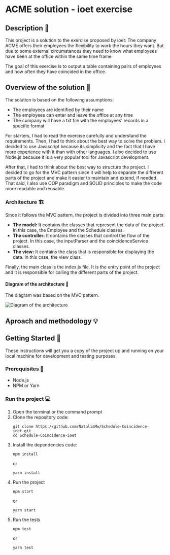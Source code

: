 # ACME solution - ioet exercise
## Description :page_facing_up:
This project is a solution to the exercise proposed by ioet: 
The company ACME offers their employees the flexibility to work the hours they want. But due to some external circumstances they need to know what employees have been at the office within the same time frame

The goal of this exercise is to output a table containing pairs of employees and how often they have coincided in the office.
## Overview of the solution :mag_right:
The solution is based on the following assumptions:
* The employees are identified by their name
* The employees can enter and leave the office at any time
* The company will have a txt file with the employees' records in a specific format

For starters, I had to read the exercise carefully and understand the requirements. Then, I had to think about the best way to solve the problem. I decided to use Javascript because its simplicity and the fact that I have more experience with it than with other languages. I also decided to use Node.js because it is a very popular tool for Javascript development.

After that, I had to think about the best way to structure the project. I decided to go for the MVC pattern since it will help to separate the different parts of the project and make it easier to maintain and extend, if needed. That said, I also use OOP paradigm and SOLID principles to make the code more readable and reusable.
### Architecture :building_construction:

Since it follows the MVC pattern, the project is divided into three main parts:
* **The model:** It contains the classes that represent the data of the project. In this case, the Employee and the Schedule classes.
* **The controller:** It contains the classes that control the flow of the project. In this case, the inputParser and the coincidenceService classes.
* **The view:** It contains the class that is responsible for displaying the data. In this case, the view class.
  
Finally, the main class is the index.js file. It is the entry point of the project and it is responsible for calling the different parts of the project.

#### Diagram of the architecture :triangular_ruler:
The diagram was based on the MVC pattern.

![Diagram of the architecture]()

## Aproach and methodology :bulb:


## Getting Started :rocket:
These instructions will get you a copy of the project up and running on your local machine for development and testing purposes.
### Prerequisites :wrench:
* Node.js
* NPM or Yarn

### Run the project :computer:

1. Open the terminal or the command prompt
2. Clone the repository
   code:
    ```
    git clone https://github.com/NataliaMw/Schedule-Coincidence-ioet.git
    cd Schedule-Coincidence-ioet
    ```
3. Install the dependencies
   code:
    ```
    npm install
    ```
    or
    ```
    yarn install
    ```
4. Run the project
    ```
    npm start
    ```
    or
    ```
    yarn start
    ```
5. Run the tests
    ```
    npm test
    ```
    or
    ```
    yarn test
    ```

